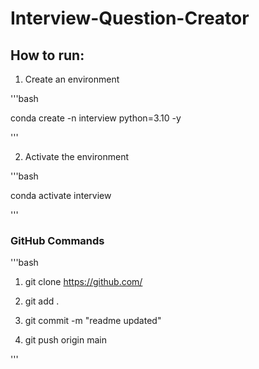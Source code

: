 # Interview-Question-Creator



## How to run:


1. Create an environment

'''bash

conda create -n interview python=3.10 -y

'''

2. Activate the environment

'''bash

conda activate interview

'''

### GitHub Commands

'''bash
1. git clone https://github.com/ 

2. git add .

3. git commit -m "readme updated"

4. git push origin main

''' 
